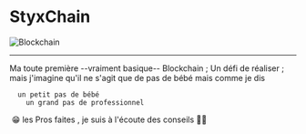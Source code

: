 # StyxChain
![Blockchain](https://github.com/MiltonJ23/StyxChain/assets/151161809/0b2bf6ee-ee80-4e1d-85a5-b57d189b9d05)

---
Ma toute première --vraiment basique-- Blockchain ; Un défi de réaliser ; mais j'imagine qu'il ne s'agit que de pas de bébé mais comme je dis 
```$ status
  un petit pas de bébé
    un grand pas de professionnel 
```
 😁 les Pros faites , je suis à l'écoute des conseils ✌🏾
